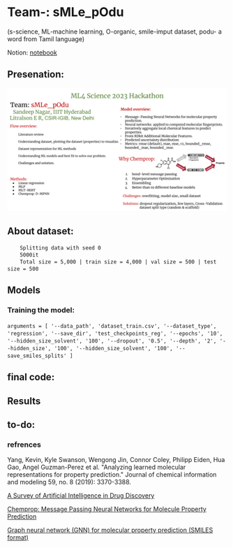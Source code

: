 # Team-: sMLe_pOdu 
(s-science, ML-machine learning, O-organic, smile-imput dataset, podu- a word from Tamil language)

Notion: [notebook](https://naagar.notion.site/ML4Science-03db8047b2424bbdb53bbdfc4b2ff0e3)

## Presenation: 
![Presenation](sMLe_pOdu_hackathon.pptx.png)

## About dataset:

        Splitting data with seed 0
        5000it 
        Total size = 5,000 | train size = 4,000 | val size = 500 | test size = 500

## Models

### Training the model:


`
      arguments = [
          '--data_path', 'dataset_train.csv',
          '--dataset_type', 'regression',
          '--save_dir', 'test_checkpoints_reg',
          '--epochs', '10',
          '--hidden_size_solvent', '100',
          '--dropout', '0.5',
          '--depth', '2',
          '--hidden_size', '100',
          '--hidden_size_solvent', '100',
          '--save_smiles_splits'
      ]
`



## final code:

## Results

## to-do:

### refrences 

Yang, Kevin, Kyle Swanson, Wengong Jin, Connor Coley, Philipp Eiden, Hua Gao, Angel Guzman-Perez et al. "Analyzing learned molecular representations for property prediction." Journal of chemical information and modeling 59, no. 8 (2019): 3370-3388.

[A Survey of Artificial Intelligence in Drug Discovery](https://github.com/dengjianyuan/Survey_AI_Drug_Discovery)

[Chemprop: Message Passing Neural Networks for Molecule Property Prediction](https://github.com/chemprop/chemprop)

[Graph neural network (GNN) for molecular property prediction (SMILES format)](https://github.com/masashitsubaki/molecularGNN_smiles) 
